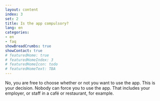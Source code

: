 ```yaml
---
layout: content
index: 3
set: 2
title: Is the app compulsory?
lang: en
categories:
- en
- faq
showBreadCrumbs: true
showContact: true
# featuredHome: true
# featuredHomeIndex: 3
# featuredHomeIcon: todo
# featuredHomeText: TBA
---
```


No, you are free to choose whether or not you want to use the app. This is your decision. Nobody can force you to use the app. That includes your employer, or staff in a café or restaurant, for example.
